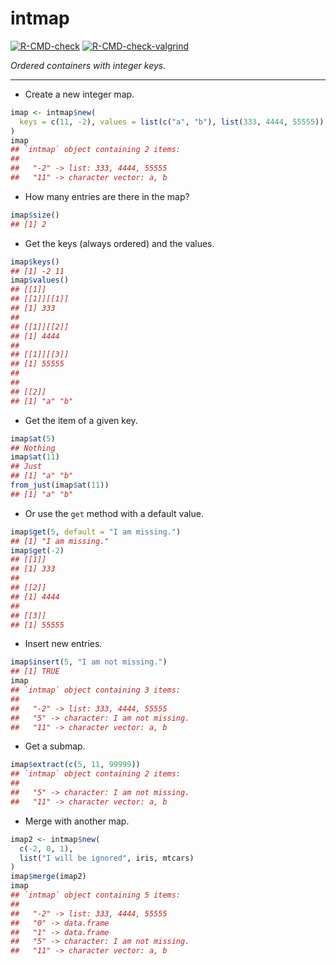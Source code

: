 intmap
================

<!-- badges: start -->

[![R-CMD-check](https://github.com/stla/intmap/actions/workflows/R-CMD-check.yaml/badge.svg)](https://github.com/stla/intmap/actions/workflows/R-CMD-check.yaml)
[![R-CMD-check-valgrind](https://github.com/stla/intmap/actions/workflows/R-CMD-check-valgrind.yaml/badge.svg)](https://github.com/stla/intmap/actions/workflows/R-CMD-check-valgrind.yaml)
<!-- badges: end -->

*Ordered containers with integer keys.*

------------------------------------------------------------------------

- Create a new integer map.

``` r
imap <- intmap$new(
  keys = c(11, -2), values = list(c("a", "b"), list(333, 4444, 55555))
)
imap
## `intmap` object containing 2 items:
## 
##   "-2" -> list: 333, 4444, 55555
##   "11" -> character vector: a, b
```

- How many entries are there in the map?

``` r
imap$size()
## [1] 2
```

- Get the keys (always ordered) and the values.

``` r
imap$keys()
## [1] -2 11
imap$values()
## [[1]]
## [[1]][[1]]
## [1] 333
## 
## [[1]][[2]]
## [1] 4444
## 
## [[1]][[3]]
## [1] 55555
## 
## 
## [[2]]
## [1] "a" "b"
```

- Get the item of a given key.

``` r
imap$at(5)
## Nothing
imap$at(11)
## Just
## [1] "a" "b"
from_just(imap$at(11))
## [1] "a" "b"
```

- Or use the `get` method with a default value.

``` r
imap$get(5, default = "I am missing.")
## [1] "I am missing."
imap$get(-2)
## [[1]]
## [1] 333
## 
## [[2]]
## [1] 4444
## 
## [[3]]
## [1] 55555
```

- Insert new entries.

``` r
imap$insert(5, "I am not missing.")
## [1] TRUE
imap
## `intmap` object containing 3 items:
## 
##   "-2" -> list: 333, 4444, 55555
##   "5" -> character: I am not missing.
##   "11" -> character vector: a, b
```

- Get a submap.

``` r
imap$extract(c(5, 11, 99999))
## `intmap` object containing 2 items:
## 
##   "5" -> character: I am not missing.
##   "11" -> character vector: a, b
```

- Merge with another map.

``` r
imap2 <- intmap$new(
  c(-2, 0, 1),
  list("I will be ignored", iris, mtcars)
)
imap$merge(imap2)
imap
## `intmap` object containing 5 items:
## 
##   "-2" -> list: 333, 4444, 55555
##   "0" -> data.frame
##   "1" -> data.frame
##   "5" -> character: I am not missing.
##   "11" -> character vector: a, b
```
